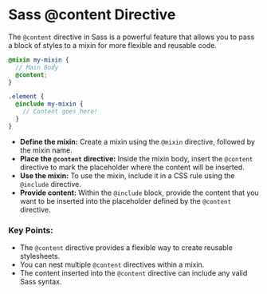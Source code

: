 # Sass @content Directive
The `@content` directive in Sass is a powerful feature that allows you to pass a block of styles to a mixin for more flexible and reusable code. 
```scss
@mixin my-mixin {
  // Main Body
  @content;
}

.element {
  @include my-mixin {
    // Content goes here!
  }
}
```
* **Define the mixin:** Create a mixin using the `@mixin` directive, followed by the mixin name.
* **Place the `@content` directive:** Inside the mixin body, insert the `@content` directive to mark the placeholder where the content will be inserted.
* **Use the mixin:** To use the mixin, include it in a CSS rule using the `@include` directive.
* **Provide content:** Within the `@include` block, provide the content that you want to be inserted into the placeholder defined by the `@content` directive.

### Key Points:

* The `@content` directive provides a flexible way to create reusable stylesheets.
* You can nest multiple `@content` directives within a mixin.
* The content inserted into the `@content` directive can include any valid Sass syntax.